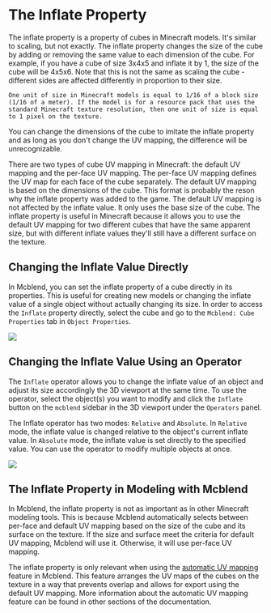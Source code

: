 # The Inflate Property

The inflate property is a property of cubes in Minecraft models. It's similar to scaling, but not exactly. The inflate property changes the size of the cube by adding or removing the same value to each dimension of the cube. For example, if you have a cube of size 3x4x5 and inflate it by 1, the size of the cube will be 4x5x6. Note that this is not the same as scaling the cube - different sides are affected differently in proportion to their size.

```{note}
One unit of size in Minecraft models is equal to 1/16 of a block size (1/16 of a meter). If the model is for a resource pack that uses the standard Minecraft texture resolution, then one unit of size is equal to 1 pixel on the texture.
```

You can change the dimensions of the cube to imitate the inflate property and as long as you don't change the UV mapping, the difference will be unrecognizable.

There are two types of cube UV mapping in Minecraft: the default UV mapping and the per-face UV mapping. The per-face UV mapping defines the UV map for each face of the cube separately. The default UV mapping is based on the dimensions of the cube. This format is probably the reson why the inflate property was added to the game. The default UV mapping is not affected by the inflate value. It only uses the base size of the cube. The inflate property is useful in Minecraft because it allows you to use the default UV mapping for two different cubes that have the same apparent size, but with different inflate values they'll still have a different surface on the texture.

## Changing the Inflate Value Directly

In Mcblend, you can set the inflate property of a cube directly in its properties. This is useful for creating new models or changing the inflate value of a single object without actually changing its size. In order to access the `Inflate` property directly, select the cube and go to the `Mcblend: Cube Properties` tab in `Object Properties`.

![](/img/modeling/inflate_property.png)

## Changing the Inflate Value Using an Operator

The `Inflate` operator allows you to change the inflate value of an object and adjust its size accordingly the 3D viewport at the same time. To use the operator, select the object(s) you want to modify and click the `Inflate` button on the `mcblend` sidebar in the 3D viewport under the `Operators` panel.

The Inflate operator has two modes: `Relative` and `Absolute`. In `Relative` mode, the inflate value is changed relative to the object's current inflate value. In `Absolute` mode, the inflate value is set directly to the specified value. You can use the operator to modify multiple objects at once.

![](/img/modeling/inflate_operator.png)

## The Inflate Property in Modeling with Mcblend

In Mcblend, the inflate property is not as important as in other Minecraft modeling tools. This is because Mcblend automatically selects between per-face and default UV mapping based on the size of the cube and its surface on the texture. If the size and surface meet the criteria for default UV mapping, Mcblend will use it. Otherwise, it will use per-face UV mapping.

The inflate property is only relevant when using the [automatic UV mapping](/texturing_and_uv_mapping/automatic_uv_mapping) feature in Mcblend. This feature arranges the UV maps of the cubes on the texture in a way that prevents overlap and allows for export using the default UV mapping. More information about the automatic UV mapping feature can be found in other sections of the documentation.